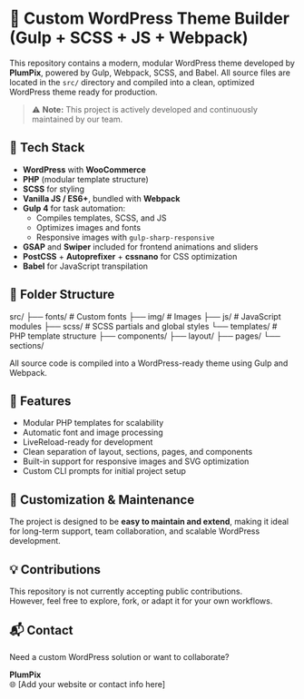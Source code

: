# 🧩 Custom WordPress Theme Builder (Gulp + SCSS + JS + Webpack)

This repository contains a modern, modular WordPress theme developed by **PlumPix**, powered by Gulp, Webpack, SCSS, and Babel. All source files are located in the `src/` directory and compiled into a clean, optimized WordPress theme ready for production.

> ⚠️ **Note:** This project is actively developed and continuously maintained by our team.

## 🚀 Tech Stack

- **WordPress** with **WooCommerce**
- **PHP** (modular template structure)
- **SCSS** for styling
- **Vanilla JS / ES6+**, bundled with **Webpack**
- **Gulp 4** for task automation:
  - Compiles templates, SCSS, and JS
  - Optimizes images and fonts
  - Responsive images with `gulp-sharp-responsive`
- **GSAP** and **Swiper** included for frontend animations and sliders
- **PostCSS** + **Autoprefixer** + **cssnano** for CSS optimization
- **Babel** for JavaScript transpilation

## 📁 Folder Structure

src/
├── fonts/ # Custom fonts
├── img/ # Images
├── js/ # JavaScript modules
├── scss/ # SCSS partials and global styles
└── templates/ # PHP template structure
├── components/
├── layout/
├── pages/
└── sections/

All source code is compiled into a WordPress-ready theme using Gulp and Webpack.

## 🧠 Features

- Modular PHP templates for scalability  
- Automatic font and image processing  
- LiveReload-ready for development  
- Clean separation of layout, sections, pages, and components  
- Built-in support for responsive images and SVG optimization  
- Custom CLI prompts for initial project setup  

## 🔧 Customization & Maintenance

The project is designed to be **easy to maintain and extend**, making it ideal for long-term support, team collaboration, and scalable WordPress development.

## 💡 Contributions

This repository is not currently accepting public contributions.  
However, feel free to explore, fork, or adapt it for your own workflows.

## 📬 Contact

Need a custom WordPress solution or want to collaborate?

**PlumPix**  
🌐 [Add your website or contact info here]

